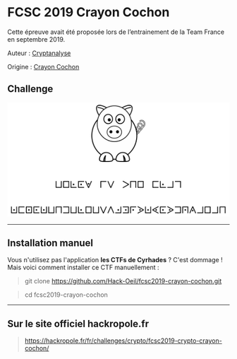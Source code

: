 # FCSC 2019 Crayon Cochon

Cette épreuve avait été proposée lors de l’entrainement de la Team France en septembre 2019.


Auteur : [Cryptanalyse](https://x.com/Cryptanalyse)

Origine : [Crayon Cochon](https://hackropole.fr/fr/challenges/crypto/fcsc2019-crypto-crayon-cochon/)


## Challenge
![crayon-cochon.png](crayon-cochon.png)




-----------

## Installation manuel
Vous n'utilisez pas l'application **les CTFs de Cyrhades** ? C'est dommage !
Mais voici comment installer ce CTF manuellement :

> git clone https://github.com/Hack-Oeil/fcsc2019-crayon-cochon.git

> cd fcsc2019-crayon-cochon


-----------

## Sur le site officiel hackropole.fr
> https://hackropole.fr/fr/challenges/crypto/fcsc2019-crypto-crayon-cochon/